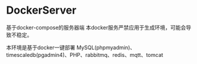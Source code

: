 # DockerServer
基于docker-compose的服务器端
本docker服务严禁应用于生成环境，可能会导致不稳定。

本环境是基于docker一键部署
MySQL(phpmyadmin)、timescaledb(pgadmin4)、PHP、rabbitmq、redis、mqtt、tomcat